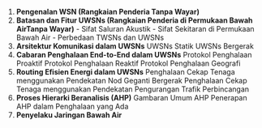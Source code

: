
1. **Pengenalan WSN (Rangkaian Penderia Tanpa Wayar)**
2. **Batasan dan Fitur UWSNs (Rangkaian Penderia di Permukaan Bawah AirTanpa Wayar)**
		- Sifat Saluran Akustik
		- Sifat Sekitaran di Permukaan Bawah Air
		- Perbedaan TWSNs dan UWSNs
3. **Arsitektur Komunikasi dalam UWSNs**
		UWSNs Statik
		UWSNs Bergerak
4. **Cabaran Penghalaan End-to-End dalam UWSNs**
		Protokol Penghalaan Proaktif
		Protokol Penghalaan Reaktif
		Protokol Penghalaan Geografi
5. **Routing Efisien Energi dalam UWSNs**
		Penghalaan Cekap Tenaga menggunakan Pendekatan Nod Geganti Bergerak
		Penghalaan Cekap Tenaga menggunakan Pendekatan Pengurangan Trafik
		Perbincangan
6. **Proses Hierarki Beranalisis (AHP)**
		Gambaran Umum AHP
		Penerapan AHP dalam Penghalaan yang Ada
7. **Penyelaku Jaringan Bawah Air**